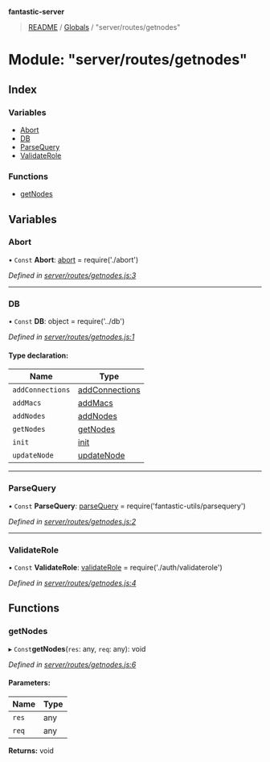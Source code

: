 **fantastic-server**

> [README](../README.md) / [Globals](../globals.md) / "server/routes/getnodes"

# Module: "server/routes/getnodes"

## Index

### Variables

* [Abort](_server_routes_getnodes_.md#abort)
* [DB](_server_routes_getnodes_.md#db)
* [ParseQuery](_server_routes_getnodes_.md#parsequery)
* [ValidateRole](_server_routes_getnodes_.md#validaterole)

### Functions

* [getNodes](_server_routes_getnodes_.md#getnodes)

## Variables

### Abort

• `Const` **Abort**: [abort](_server_routes_abort_.md#abort) = require('./abort')

*Defined in [server/routes/getnodes.js:3](https://github.com/besimorhino/project-fantastic/blob/af5d0de/server/routes/getnodes.js#L3)*

___

### DB

• `Const` **DB**: object = require('../db')

*Defined in [server/routes/getnodes.js:1](https://github.com/besimorhino/project-fantastic/blob/af5d0de/server/routes/getnodes.js#L1)*

#### Type declaration:

Name | Type |
------ | ------ |
`addConnections` | [addConnections](_server_db_addconnections_index_.md#addconnections) |
`addMacs` | [addMacs](_server_db_addmacs_.md#addmacs) |
`addNodes` | [addNodes](_server_db_addnodes_index_.md#addnodes) |
`getNodes` | [getNodes](_server_db_getnodes_index_.md#getnodes) |
`init` | [init](_server_db_index_.md#init) |
`updateNode` | [updateNode](_server_db_updatenode_.md#updatenode) |

___

### ParseQuery

• `Const` **ParseQuery**: [parseQuery](_packages_fantastic_utils_parsequery_.md#parsequery) = require('fantastic-utils/parsequery')

*Defined in [server/routes/getnodes.js:2](https://github.com/besimorhino/project-fantastic/blob/af5d0de/server/routes/getnodes.js#L2)*

___

### ValidateRole

• `Const` **ValidateRole**: [validateRole](_server_routes_auth_validaterole_.md#validaterole) = require('./auth/validaterole')

*Defined in [server/routes/getnodes.js:4](https://github.com/besimorhino/project-fantastic/blob/af5d0de/server/routes/getnodes.js#L4)*

## Functions

### getNodes

▸ `Const`**getNodes**(`res`: any, `req`: any): void

*Defined in [server/routes/getnodes.js:6](https://github.com/besimorhino/project-fantastic/blob/af5d0de/server/routes/getnodes.js#L6)*

#### Parameters:

Name | Type |
------ | ------ |
`res` | any |
`req` | any |

**Returns:** void
